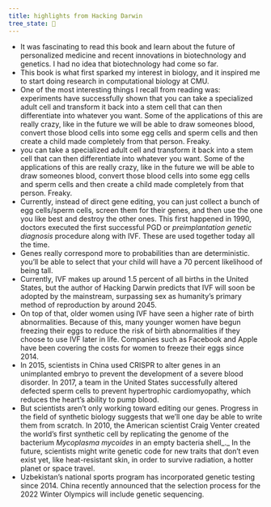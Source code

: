 ```yaml
---
title: highlights from Hacking Darwin 
tree_state: 🌱
---
```


- It was fascinating to read this book and learn about the future of personalized medicine and recent innovations in biotechnology and genetics. I had no idea that biotechnology had come so far.
- This book is what first sparked my interest in biology, and it inspired me to start doing research in computational biology at CMU.
- One of the most interesting things I recall from reading was: experiments have successfully shown that you can take a specialized adult cell and transform it back into a stem cell that can then differentiate into whatever you want. Some of the applications of this are really crazy, like in the future we will be able to draw someones blood, convert those blood cells into some egg cells and sperm cells and then create a child made completely from that person. Freaky.
- you can take a specialized adult cell and transform it back into a stem cell that can then differentiate into whatever you want. Some of the applications of this are really crazy, like in the future we will be able to draw someones blood, convert those blood cells into some egg cells and sperm cells and then create a child made completely from that person. Freaky.
- Currently, instead of direct gene editing, you can just collect a bunch of egg cells/sperm cells, screen them for their genes, and then use the one you like best and destroy the other ones. This first happened in 1990, doctors executed the first successful PGD or _preimplantation genetic diagnosis_ procedure along with IVF. These are used together today all the time.
- Genes really correspond more to probabilities than are deterministic. you’ll be able to select that your child will have a 70 percent likelihood of being tall.
- Currently, IVF makes up around 1.5 percent of all births in the United States, but the author of Hacking Darwin predicts that IVF will soon be adopted by the mainstream, surpassing sex as humanity’s primary method of reproduction by around 2045.
- On top of that, older women using IVF have seen a higher rate of birth abnormalities. Because of this, many younger women have begun freezing their eggs to reduce the risk of birth abnormalities if they choose to use IVF later in life. Companies such as Facebook and Apple have been covering the costs for women to freeze their eggs since 2014.
- In 2015, scientists in China used CRISPR to alter genes in an unimplanted embryo to prevent the development of a severe blood disorder. In 2017, a team in the United States successfully altered defected sperm cells to prevent hypertrophic cardiomyopathy, which reduces the heart’s ability to pump blood.
- But scientists aren’t only working toward editing our genes. Progress in the field of synthetic biology suggests that we’ll one day be able to write them from scratch. In 2010, the American scientist Craig Venter created the world’s first synthetic cell by replicating the genome of the bacterium _Mycoplasma mycoides_ in an empty bacteria shell_._ In the future, scientists might write genetic code for new traits that don’t even exist yet, like heat-resistant skin, in order to survive radiation, a hotter planet or space travel.
- Uzbekistan’s national sports program has incorporated genetic testing since 2014. China recently announced that the selection process for the 2022 Winter Olympics will include genetic sequencing.